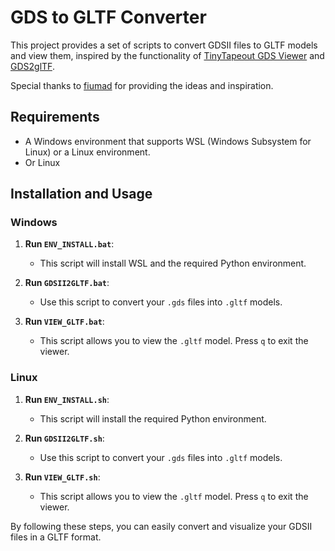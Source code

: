 # GDS to GLTF Converter

This project provides a set of scripts to convert GDSII files to GLTF models and view them, inspired by the functionality of [TinyTapeout GDS Viewer](https://gds-viewer.tinytapeout.com/?model=) and [GDS2glTF](https://github.com/mbalestrini/GDS2glTF).

Special thanks to [fiumad](https://github.com/fiumad/) for providing the ideas and inspiration.

## Requirements

- A Windows environment that supports WSL (Windows Subsystem for Linux) or a Linux environment.
- Or Linux

## Installation and Usage

### Windows

1. **Run `ENV_INSTALL.bat`**:
   - This script will install WSL and the required Python environment.

2. **Run `GDSII2GLTF.bat`**:
   - Use this script to convert your `.gds` files into `.gltf` models.

3. **Run `VIEW_GLTF.bat`**:
   - This script allows you to view the `.gltf` model. Press `q` to exit the viewer.

### Linux

1. **Run `ENV_INSTALL.sh`**:
   - This script will install the required Python environment.

2. **Run `GDSII2GLTF.sh`**:
   - Use this script to convert your `.gds` files into `.gltf` models.

3. **Run `VIEW_GLTF.sh`**:
   - This script allows you to view the `.gltf` model. Press `q` to exit the viewer.

By following these steps, you can easily convert and visualize your GDSII files in a GLTF format.
